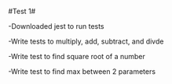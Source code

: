 #Test 1#

-Downloaded jest to run tests

-Write tests to multiply, add, subtract, and divde

-Write test to find square root of a number

-Write test to find max between 2 parameters
